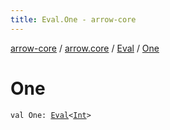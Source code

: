 ```yaml
---
title: Eval.One - arrow-core
---
```


[arrow-core](../../index.html) / [arrow.core](../index.html) / [Eval](index.html) / [One](./-one.html)

# One

`val One: `[`Eval`](index.html)`<`[`Int`](https://kotlinlang.org/api/latest/jvm/stdlib/kotlin/-int/index.html)`>`